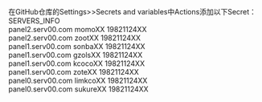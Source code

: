 在GitHub仓库的Settings>>Secrets and variables中Actions添加以下Secret：  
SERVERS_INFO  
panel2.serv00.com momoXX 19821124XX  
panel2.serv00.com zootXX 19821124XX  
panel1.serv00.com sonbaXX 19821124XX  
panel1.serv00.com gzolsXX 19821124XX  
panel1.serv00.com kcocoXX 19821124XX  
panel1.serv00.com zoteXX 19821124XX  
panel0.serv00.com limkcoXX 19821124XX  
panel0.serv00.com sukureXX 19821124XX  
